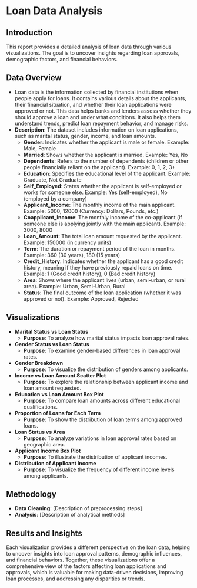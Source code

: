 # Loan Data Analysis

## Introduction
This report provides a detailed analysis of loan data through various visualizations. The goal is to uncover insights regarding loan approvals, demographic factors, and financial behaviors.

## Data Overview
- Loan data is the information collected by financial institutions when people apply for loans. It contains various details about the applicants, their financial situation, and whether their loan applications were approved or not. This data helps banks and lenders assess whether they should approve a loan and under what conditions. It also helps them understand trends, predict loan repayment behavior, and manage risks.
- **Description**: The dataset includes information on loan applications, such as marital status, gender, income, and loan amounts.
  - **Gender**: Indicates whether the applicant is male or female.
Example: Male, Female
  - **Married**: Shows whether the applicant is married.
Example: Yes, No
  - **Dependents**: Refers to the number of dependents (children or other people financially reliant on the applicant).
Example: 0, 1, 2, 3+
  - **Education**: Specifies the educational level of the applicant.
Example: Graduate, Not Graduate
  - **Self_Employed**: States whether the applicant is self-employed or works for someone else.
Example: Yes (self-employed), No (employed by a company)
  - **Applicant_Income**: The monthly income of the main applicant.
Example: 5000, 12000 (Currency: Dollars, Pounds, etc.)
  - **Coapplicant_Income**: The monthly income of the co-applicant (if someone else is applying jointly with the main applicant).
Example: 3000, 8000
  - **Loan_Amount**: The total loan amount requested by the applicant.
Example: 150000 (in currency units)
  - **Term**: The duration or repayment period of the loan in months.
Example: 360 (30 years), 180 (15 years)
  - **Credit_History**: Indicates whether the applicant has a good credit history, meaning if they have previously repaid loans on time.
Example: 1 (Good credit history), 0 (Bad credit history)
  - **Area**: Shows where the applicant lives (urban, semi-urban, or rural area).
Example: Urban, Semi-Urban, Rural
  - **Status**: The final outcome of the loan application (whether it was approved or not).
Example: Approved, Rejected


## Visualizations
- **Marital Status vs Loan Status**
  - **Purpose**: To analyze how marital status impacts loan approval rates.
- **Gender Status vs Loan Status**
  - **Purpose**: To examine gender-based differences in loan approval rates.
- **Gender Breakdown**
  - **Purpose**: To visualize the distribution of genders among applicants.
- **Income vs Loan Amount Scatter Plot**
  - **Purpose**: To explore the relationship between applicant income and loan amount requested.
- **Education vs Loan Amount Box Plot**
  - **Purpose**: To compare loan amounts across different educational qualifications.
- **Proportion of Loans for Each Term**
  - **Purpose**: To show the distribution of loan terms among approved loans.
- **Loan Status vs Area**
  - **Purpose**: To analyze variations in loan approval rates based on geographic area.
- **Applicant Income Box Plot**
  - **Purpose**: To illustrate the distribution of applicant incomes.
- **Distribution of Applicant Income**
  - **Purpose**: To visualize the frequency of different income levels among applicants.

## Methodology
- **Data Cleaning**: [Description of preprocessing steps]
- **Analysis**: [Description of analytical methods]

## Results and Insights
Each visualization provides a different perspective on the loan data, helping to uncover insights into loan approval patterns, demographic influences, and financial behaviors. Together, these visualizations offer a comprehensive view of the factors affecting loan applications and approvals, which is valuable for making data-driven decisions, improving loan processes, and addressing any disparities or trends.

